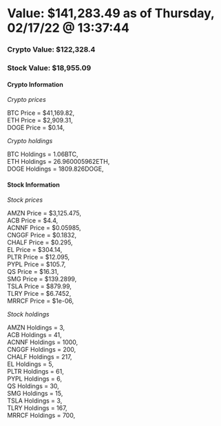 # Value: $141,283.49 as of Thursday, 02/17/22 @ 13:37:44 

### Crypto Value: $122,328.4

### Stock Value: $18,955.09

#### Crypto Information 
*Crypto prices* 

BTC Price = $41,169.82,  
ETH Price = $2,909.31,  
DOGE Price = $0.14,  


*Crypto holdings* 

BTC Holdings = 1.06BTC,  
ETH Holdings = 26.960005962ETH,  
DOGE Holdings = 1809.826DOGE,  


#### Stock Information 

*Stock prices* 

AMZN Price = $3,125.475,  
ACB Price = $4.4,  
ACNNF Price = $0.05985,  
CNGGF Price = $0.1832,  
CHALF Price = $0.295,  
EL Price = $304.14,  
PLTR Price = $12.095,  
PYPL Price = $105.7,  
QS Price = $16.31,  
SMG Price = $139.2899,  
TSLA Price = $879.99,  
TLRY Price = $6.7452,  
MRRCF Price = $1e-06,  


*Stock holdings* 

AMZN Holdings = 3,  
ACB Holdings = 41,  
ACNNF Holdings = 1000,  
CNGGF Holdings = 200,  
CHALF Holdings = 217,  
EL Holdings = 5,  
PLTR Holdings = 61,  
PYPL Holdings = 6,  
QS Holdings = 30,  
SMG Holdings = 15,  
TSLA Holdings = 3,  
TLRY Holdings = 167,  
MRRCF Holdings = 700,  


